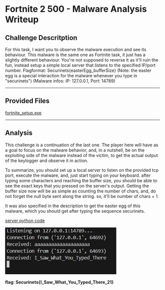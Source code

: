 #   Fortnite 2 500 - Malware Analysis Writeup

## Challenge Descritption

For this task, I want you to observe the malware execution and see its behaviour. This malware is the same one as Fortnite task, it just has a slightly different behaviour. You're not supposed to reverse it as it'll ruin the fun, instead setup a simple local server that listens to the specified IP/port number. Flagformat: Securinets{easterEgg_bufferSize} (Note: the easter egg is a special interaction for the malware whenever you type in "securinets") (Malware infos: IP: 127.0.0.1, Port: 14789)

---

## Provided Files

[fortnite_setup.exe](taskFiles/fortnite_setup.exe)

---

## Analysis

This challenge is a continuation of the last one. The player here will have as a goal to focus on the malware behavior, and, in a nutshell, be on the exploiting side of the malware instead of the victim, to get the actual output of the keylogger and observe it in action.

To summarize, you should set up a local server to listen on the provided tcp port, execute the malware, and, just start typing on your keyboard. after typing some characters and reaching the buffer size, you should be able to see the exact keys that you pressed on the server's output. Getting the buffer size now will be as simple as counting the number of chars, and, do not forget the null byte sent along the string. so, it'll be number of chars + 1.

 It was also specified in the description to get the easter egg of this malware, which you should get after typing the sequence securinets.

[server python code](solver/serv.py)

![server output](assets/server.png)

**flag: Securinets{I_Saw_What_You_Typed_There_21}**

